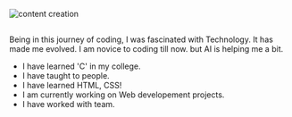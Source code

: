 ![content creation](https://github.com/user-attachments/assets/1e3c956e-31c3-4a5e-adb0-e7c9a7991277)

## 
Being in this journey of coding, I was fascinated with Technology. It has made me evolved.
I am novice to coding till now. but AI is helping me a bit.

* I have learned 'C' in my college.
* I have taught to people.
* I have learned HTML, CSS!
* I am currently working on Web developement projects.
* I have worked with team.
<!--
**deep447/deep447** is a ✨ _special_ ✨ repository because its `README.md` (this file) appears on your GitHub profile.

Here are some ideas to get you started:

- 🔭 I’m currently working on ...
- 🌱 I’m currently learning ...
- 👯 I’m looking to collaborate on ...
- 🤔 I’m looking for help with ...
- 💬 Ask me about ...
- 📫 How to reach me: ...
- 😄 Pronouns: ...
- ⚡ Fun fact: ...
-->
